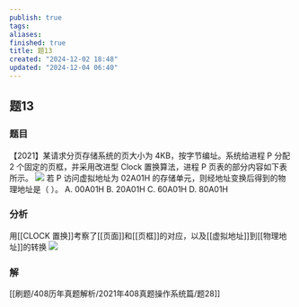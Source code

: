 ```yaml
---
publish: true
tags: 
aliases: 
finished: true
title: 题13
created: "2024-12-02 18:48"
updated: "2024-12-04 06:40"
---
```

## 题13
### 题目
【2021】某请求分页存储系统的页大小为 4KB，按字节编址。系统给进程 P 分配 2 个固定的页框，并采用改进型 Clock 置换算法，进程 P 页表的部分内容如下表所示。
![](https://img.hwenyi.tech/202412041439263.webp)
若 P 访问虚拟地址为 02A01H 的存储单元，则经地址变换后得到的物理地址是（ ）。
A. 00A01H
B. 20A01H
C. 60A01H
D. 80A01H
### 分析
用[[CLOCK 置换]]考察了[[页面]]和[[页框]]的对应，以及[[虚拟地址]]到[[物理地址]]的转换
![](https://img.hwenyi.tech/202412041450712.webp)
### 解
[[刷题/408历年真题解析/2021年408真题操作系统篇/题28]]